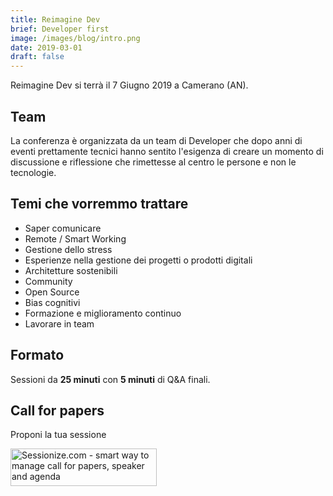 ```yaml
---
title: Reimagine Dev
brief: Developer first
image: /images/blog/intro.png
date: 2019-03-01
draft: false
---
```


Reimagine Dev si terrà il 7 Giugno 2019 a Camerano (AN).

## Team

La conferenza è organizzata da un team di Developer che dopo anni di eventi prettamente tecnici hanno sentito l'esigenza di creare un momento di discussione e riflessione che rimettesse al centro le persone e non le tecnologie.


## Temi che vorremmo trattare

* Saper comunicare
* Remote / Smart Working
* Gestione dello stress
* Esperienze nella gestione dei progetti o prodotti digitali
* Architetture sostenibili
* Community
* Open Source
* Bias cognitivi
* Formazione e miglioramento continuo
* Lavorare in team


## Formato

Sessioni da **25 minuti** con **5 minuti** di Q&A finali.

## Call for papers

Proponi la tua sessione

<a href="https://sessionize.com/reimagine-dev"><img width="234" height="60" src="https://sessionize.com/Assets/buttons/sessionize--button-234x60.png" alt="Sessionize.com - smart way to manage call for papers, speaker and agenda"></a>
